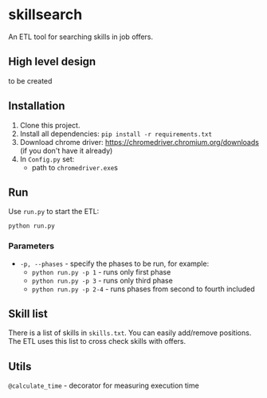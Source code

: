 
# skillsearch
An ETL tool for searching skills in job offers.

## High level design

to be created

## Installation

1. Clone this project.
2. Install all dependencies: `pip install -r requirements.txt`
3. Download chrome driver: https://chromedriver.chromium.org/downloads (if you don't have it already)
4. In `Config.py` set:
    * path to `chromedriver.exe`s


## Run

Use `run.py` to start the ETL:

    python run.py

### Parameters

* `-p, --phases` - specify the phases to be run, for example:
    * `python run.py -p 1` - runs only first phase
    * `python run.py -p 3` - runs only third phase
    * `python run.py -p 2-4` - runs phases from second to fourth included

## Skill list

There is a list of skills in `skills.txt`. You can easily add/remove positions. The ETL uses this list to cross check skills with offers. 
## Utils

`@calculate_time` - decorator for measuring execution time